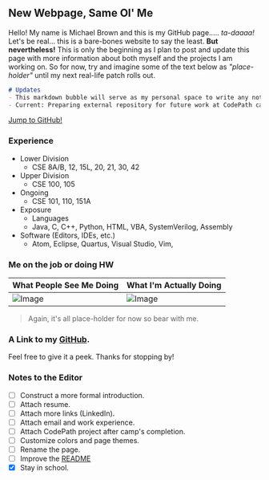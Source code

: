 ## New Webpage, Same Ol' Me


Hello! My name is Michael Brown and this is my GitHub page..... *ta-daaaa!*
Let's be real... this is a bare-bones website to say the least. **But nevertheless!** This is only the beginning as I plan to post and update this page with more information about both myself and the projects I am working on. So for now, try and imagine some of the text below as *"place-holder"* until my next real-life patch rolls out.

```markdown
# Updates
- This markdown bubble will serve as my personal space to write any notes about my current endeavors and changes to the website.
- Current: Preparing external repository for future work at CodePath camp! Little to show for now; will update soon. https://github.com/mbrown-2/SimpleTodo
```

[Jump to GitHub!](#a-link-to-my-github)

### Experience

* Lower Division
  * CSE 8A/B, 12, 15L, 20, 21, 30, 42
* Upper Division
  * CSE 100, 105
* Ongoing
  * CSE 101, 110, 151A
* Exposure
  * Languages
   * Java, C, C++, Python, HTML, VBA, SystemVerilog, Assembly
 * Software (Editors, IDEs, etc.)
   * Atom, Eclipse, Quartus, Visual Studio, Vim, 

### Me on the job or doing HW

What People See Me Doing | What I'm Actually Doing
----------|------------
![Image](https://i.imgflip.com/2ogpol.jpg) | ![Image](https://c1.wallpaperflare.com/preview/238/672/7/the-thinker-rodin-paris-sculpture.jpg)

> Again, it's all place-holder for now so bear with me.

### A Link to my [GitHub](https://github.com/mbrown-2/mbrown-2.github.io).
Feel free to give it a peek. Thanks for stopping by!

### Notes to the Editor

- [ ] Construct a more formal introduction.
- [ ] Attach resume.
- [ ] Attach more links (LinkedIn).
- [ ] Attach email and work experience.
- [ ] Attach CodePath project after camp's completion.
- [ ] Customize colors and page themes.
- [ ] Rename the page.
- [ ] Improve the [README](README.md)
- [X] Stay in school.
